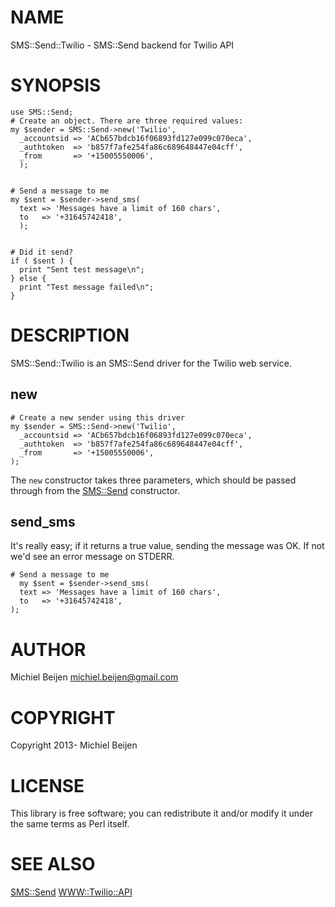 # NAME

SMS::Send::Twilio - SMS::Send backend for Twilio API

# SYNOPSIS

    use SMS::Send;
    # Create an object. There are three required values:
    my $sender = SMS::Send->new('Twilio',
      _accountsid => 'ACb657bdcb16f06893fd127e099c070eca',
      _authtoken  => 'b857f7afe254fa86c689648447e04cff',
      _from       => '+15005550006',
      );
    

    # Send a message to me
    my $sent = $sender->send_sms(
      text => 'Messages have a limit of 160 chars',
      to   => '+31645742418',
      );
    

    # Did it send?
    if ( $sent ) {
      print "Sent test message\n";
    } else {
      print "Test message failed\n";
    }

# DESCRIPTION

SMS::Send::Twilio is an SMS::Send driver for the Twilio web service.

## new

    # Create a new sender using this driver
    my $sender = SMS::Send->new('Twilio',
      _accountsid => 'ACb657bdcb16f06893fd127e099c070eca',
      _authtoken  => 'b857f7afe254fa86c689648447e04cff',
      _from       => '+15005550006',
    );

The `new` constructor takes three parameters, which should be passed
through from the [SMS::Send](http://search.cpan.org/perldoc?SMS::Send) constructor.

## send\_sms

It's really easy; if it returns a true value, sending the message was OK.
If not we'd see an error message on STDERR.

    # Send a message to me
      my $sent = $sender->send_sms(
      text => 'Messages have a limit of 160 chars',
      to   => '+31645742418',
    );

# AUTHOR

Michiel Beijen <michiel.beijen@gmail.com>

# COPYRIGHT

Copyright 2013- Michiel Beijen

# LICENSE

This library is free software; you can redistribute it and/or modify
it under the same terms as Perl itself.

# SEE ALSO

[SMS::Send](http://search.cpan.org/perldoc?SMS::Send)
[WWW::Twilio::API](http://search.cpan.org/perldoc?WWW::Twilio::API)
